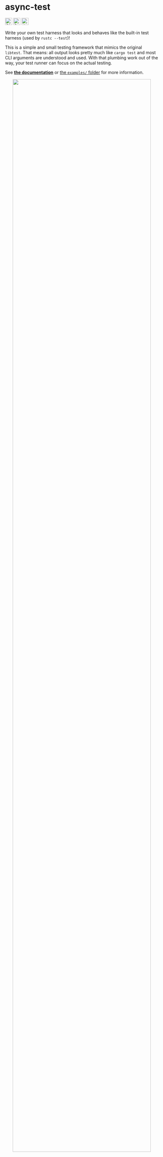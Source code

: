 # async-test

[<img alt="CI status of master" src="https://img.shields.io/github/actions/workflow/status/conradludgate/async-test/ci.yml?branch=master&label=CI&logo=github&logoColor=white&style=for-the-badge" height="23">](https://github.com/conradludgate/async-test/actions?query=workflow%3ACI+branch%3Amaster)
[<img alt="Crates.io Version" src="https://img.shields.io/crates/v/async-test?logo=rust&style=for-the-badge" height="23">](https://crates.io/crates/async-test)
[<img alt="docs.rs" src="https://img.shields.io/crates/v/async-test?color=blue&label=docs&style=for-the-badge" height="23">](https://docs.rs/async-test)

Write your own test harness that looks and behaves like the built-in test harness (used by `rustc --test`)!

This is a simple and small testing framework that mimics the original `libtest`.
That means: all output looks pretty much like `cargo test` and most CLI arguments are understood and used.
With that plumbing work out of the way, your test runner can focus on the actual testing.

See [**the documentation**](https://docs.rs/async-test) or [the `examples/` folder](/examples) for more information.


<p align="center">
    <img src=".github/readme.png" width="95%"></img>
</p>


---

## License

Licensed under either of

 * Apache License, Version 2.0, ([LICENSE-APACHE](LICENSE-APACHE) or http://www.apache.org/licenses/LICENSE-2.0)
 * MIT license ([LICENSE-MIT](LICENSE-MIT) or http://opensource.org/licenses/MIT)

at your option.

### Contribution

Unless you explicitly state otherwise, any contribution intentionally submitted
for inclusion in the work by you, as defined in the Apache-2.0 license, shall
be dual licensed as above, without any additional terms or conditions.
